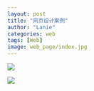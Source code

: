 ```yaml
---
layout: post
title: "网页设计案例"
author: "Lanie"
categories: web
tags: [Web]
image: web_page/index.jpg
---
```

<img src="{{ site.github.url }}/assets/img/web_page/1.jpg">
<p></p>
<img src="{{ site.github.url }}/assets/img/web_page/2.jpg">
<p></p>